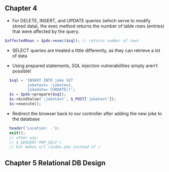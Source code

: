 ## Chapter 4

* For DELETE, INSERT, and UPDATE queries (which serve to modify stored data), the exec method returns the number of table rows (entries) that were affected by the query.

```php
$affectedRows = $pdo->exec($sql); // returns number of rows
```

* SELECT queries are treated a little differently, as they can retrieve a lot of data

* Using prepared statements, SQL injection vulnerabilities simply aren’t possible!

```php
  $sql = 'INSERT INTO joke SET
          joketext= :joketext,
          jokedate= CURDATE()';
  $s = $pdo->prepare($sql);
  $s->bindValue(':joketext', $_POST['joketext']);
  $s->execute();
```

* Redirect the browser back to our controller after adding the new joke to the database
```php
  header('Location: .');
  exit();
  // other way:
  // $_SERVER['PHP_SELF']
  // but makes url /index.php instead of /
```

## Chapter 5 Relational DB Design

